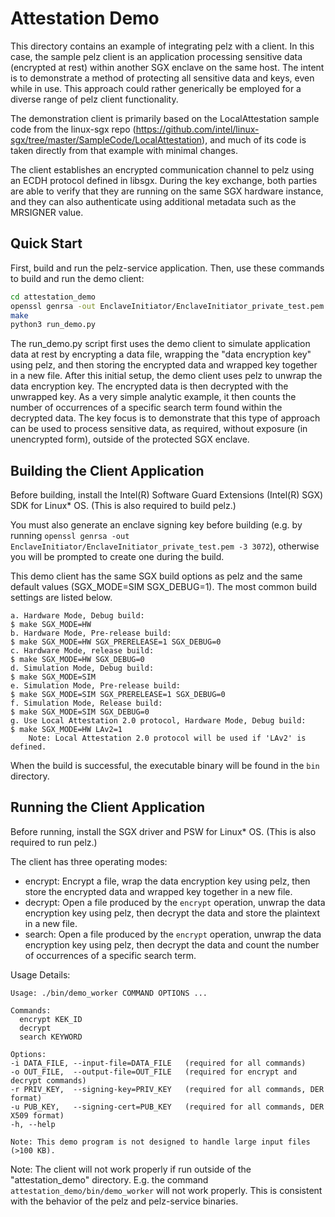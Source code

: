 # Attestation Demo

This directory contains an example of integrating pelz with a client. In this
case, the sample pelz client is an application processing sensitive data
(encrypted at rest) within another SGX enclave on the same host. The intent
is to demonstrate a method of protecting all sensitive data and keys, even
while in use. This approach could rather generically be employed for a
diverse range of pelz client functionality.

The demonstration client is primarily based on the LocalAttestation sample
code from the linux-sgx repo
(https://github.com/intel/linux-sgx/tree/master/SampleCode/LocalAttestation),
and much of its code is taken directly from that example with minimal changes.

The client establishes an encrypted communication channel to pelz using an ECDH
protocol defined in libsgx. During the key exchange, both parties are able to
verify that they are running on the same SGX hardware instance, and they can
also authenticate using additional metadata such as the MRSIGNER value.


## Quick Start

First, build and run the pelz-service application.
Then, use these commands to build and run the demo client:

``` bash
cd attestation_demo
openssl genrsa -out EnclaveInitiator/EnclaveInitiator_private_test.pem -3 3072
make
python3 run_demo.py
```

The run_demo.py script first uses the demo client to simulate application
data at rest by encrypting a data file, wrapping the "data encryption key"
using pelz, and then storing the encrypted data and wrapped key together in
a new file. After this initial setup, the demo client uses pelz to unwrap
the data encryption key. The encrypted data is then decrypted with the
unwrapped key. As a very simple analytic example, it then counts the number
of occurrences of a specific search term found within the decrypted data.
The key focus is to demonstrate that this type of approach can be used to
process sensitive data, as required, without exposure (in unencrypted form),
outside of the protected SGX enclave.


## Building the Client Application

Before building, install the Intel(R) Software Guard Extensions (Intel(R) SGX) SDK for Linux* OS.
(This is also required to build pelz.)

You must also generate an enclave signing key before building
(e.g. by running `openssl genrsa -out EnclaveInitiator/EnclaveInitiator_private_test.pem -3 3072`),
otherwise you will be prompted to create one during the build.

This demo client has the same SGX build options as pelz
and the same default values (SGX_MODE=SIM SGX_DEBUG=1).
The most common build settings are listed below.

```
a. Hardware Mode, Debug build:
$ make SGX_MODE=HW
b. Hardware Mode, Pre-release build:
$ make SGX_MODE=HW SGX_PRERELEASE=1 SGX_DEBUG=0
c. Hardware Mode, release build:
$ make SGX_MODE=HW SGX_DEBUG=0
d. Simulation Mode, Debug build:
$ make SGX_MODE=SIM
e. Simulation Mode, Pre-release build:
$ make SGX_MODE=SIM SGX_PRERELEASE=1 SGX_DEBUG=0
f. Simulation Mode, Release build:
$ make SGX_MODE=SIM SGX_DEBUG=0
g. Use Local Attestation 2.0 protocol, Hardware Mode, Debug build:
$ make SGX_MODE=HW LAv2=1
    Note: Local Attestation 2.0 protocol will be used if 'LAv2' is defined.
```

When the build is successful, the executable binary will be found in the `bin` directory.


## Running the Client Application

Before running, install the SGX driver and PSW for Linux* OS.
(This is also required to run pelz.)

The client has three operating modes:
* encrypt: Encrypt a file, wrap the data encryption key using pelz,
  then store the encrypted data and wrapped key together in a new file.
* decrypt: Open a file produced by the `encrypt` operation,
  unwrap the data encryption key using pelz,
  then decrypt the data and store the plaintext in a new file.
* search: Open a file produced by the `encrypt` operation,
  unwrap the data encryption key using pelz,
  then decrypt the data and count the number of occurrences of a specific search term.

Usage Details:
```
Usage: ./bin/demo_worker COMMAND OPTIONS ...

Commands:
  encrypt KEK_ID
  decrypt
  search KEYWORD

Options:
-i DATA_FILE, --input-file=DATA_FILE   (required for all commands)
-o OUT_FILE,  --output-file=OUT_FILE   (required for encrypt and decrypt commands)
-r PRIV_KEY,  --signing-key=PRIV_KEY   (required for all commands, DER format)
-u PUB_KEY,   --signing-cert=PUB_KEY   (required for all commands, DER X509 format)
-h, --help

Note: This demo program is not designed to handle large input files (>100 KB).
```

Note: The client will not work properly if run outside of the "attestation_demo" directory.
E.g. the command `attestation_demo/bin/demo_worker` will not work properly.
This is consistent with the behavior of the pelz and pelz-service binaries.

